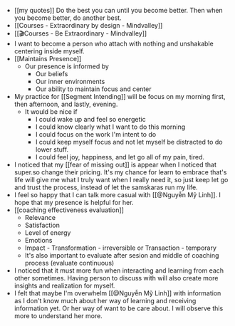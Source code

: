 - [[my quotes]] Do the best you can until you become better. Then when you become better, do another best.
- [[Courses - Extraordinary by design - Mindvalley]]
- [[🎬Courses - Be Extraordinary - Mindvalley]]
- I want to become a person who attach with nothing and unshakable centering inside myself.
- [[Maintains Presence]]
    - Our presence is informed by
        - Our beliefs
        - Our inner environments
        - Our ability to maintain focus and center
- My practice for [[Segment Intending]] will be focus on my morning first, then afternoon, and lastly, evening.
    - It would be nice if 
        - I could wake up and feel so energetic
        - I could know clearly what I want to do this morning
        - I could focus on the work I'm intent to do
        - I could keep myself focus and not let myself be distracted to do lower stuff.
        - I could feel joy, happiness, and let go all of my pain, tired.
- I noticed that my [[fear of missing out]] is appear when I noticed that super.so change their pricing. It's my chance for learn to embrace that's life will give me what I truly want when I really need it, so just keep let go and trust the process, instead of let the samskaras run my life.
- I feel so happy that I can talk more casual with [[@Nguyễn Mỹ Linh]]. I hope that my presence is helpful for her.
- [[coaching effectiveness evaluation]]
    - Relevance
    - Satisfaction
    - Level of energy
    - Emotions
    - Impact - Transformation - irreversible or Transaction - temporary
    - It's also important to evaluate after sesion and middle of coaching process (evaluate continuous)
- I noticed that it must more fun when interacting and learning from each other sometimes. Having person to discuss with will also create more insights and realization for myself.
- I felt that maybe I'm overwhelm [[@Nguyễn Mỹ Linh]] with information as I don't know much about her way of learning and receiving information yet. Or her way of want to be care about. I will observe this more to understand her more.
